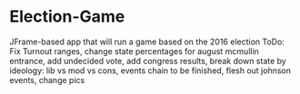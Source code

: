 # Election-Game
JFrame-based app that will run a game based on the 2016 election ToDo: Fix Turnout ranges, change state percentages for august mcmullin entrance, add undecided vote, add congress results, break down state by ideology: lib vs mod vs cons, events chain to be finished, flesh out johnson events, change pics
